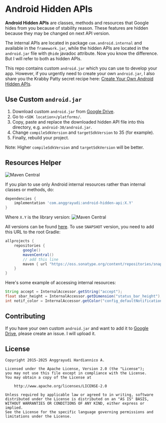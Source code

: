 # Android Hidden APIs

**Android Hidden APIs** are classes, methods and resources that Google hides from you because of stability reason.
These features are hidden because they may be changed on next API version.

The internal APIs are located in package `com.android.internal` and available in the `framework.jar`,
while the hidden APIs are located in the `android.jar` file with `@hide` javadoc attribute.
Now you know the difference. But I will refer to both as hidden APIs.

This repo contains custom `android.jar` which you can use to develop your app.
However, if you urgently need to create your own `android.jar`, I also share you the Krabby Patty
secret recipe here: [Create Your Own Android Hidden APIs](https://medium.com/@hardiannicko/create-your-own-android-hidden-apis-fa3cca02d345).

## Use Custom `android.jar`

1. Download custom `android.jar` from [Google Drive](https://drive.google.com/drive/folders/17oMwQ0xBcSGn159mgbqxcXXEcneUmnph).
2. Go to `<SDK location>/platforms/`.
3. Copy, paste and replace the downloaded hidden API file into this directory, e.g. `android-30/android.jar`.
4. Change `compileSdkVersion` and `targetSdkVersion` to 35 (for example).
5. Finally, rebuild your project.

Note: Higher `compileSdkVersion` and `targetSdkVersion` will be better.

## Resources Helper
![Maven Central](https://img.shields.io/maven-central/v/com.anggrayudi/android-hidden-api.svg)

If you plan to use only Android internal resources rather than internal classes or methods, do:

````gradle
dependencies {
    implementation 'com.anggrayudi:android-hidden-api:X.Y'
}
````

Where `X.Y` is the library version: ![Maven Central](https://img.shields.io/maven-central/v/com.anggrayudi/android-hidden-api.svg)

All versions can be found [here](https://oss.sonatype.org/#nexus-search;gav~com.anggrayudi~android-hidden-api~~~~kw,versionexpand).
To use `SNAPSHOT` version, you need to add this URL to the root Gradle:

```groovy
allprojects {
    repositories {
        google()
        mavenCentral()
        // add this line
        maven { url "https://oss.sonatype.org/content/repositories/snapshots" }
    }
}
```

Here's some example of accessing internal resources:

```java
String accept = InternalAccessor.getString("accept");
float sbar_height = InternalAccessor.getDimension("status_bar_height");
int notif_color = InternalAccessor.getColor("config_defaultNotificationColor");
```

## Contributing

If you have your own custom `android.jar` and want to add it to
[Google Drive](https://drive.google.com/drive/folders/17oMwQ0xBcSGn159mgbqxcXXEcneUmnph),
please create an issue. I will upload it.

## License

    Copyright 2015-2025 Anggrayudi Hardiannico A.

    Licensed under the Apache License, Version 2.0 (the "License");
    you may not use this file except in compliance with the License.
    You may obtain a copy of the License at
    
        http://www.apache.org/licenses/LICENSE-2.0
    
    Unless required by applicable law or agreed to in writing, software
    distributed under the License is distributed on an "AS IS" BASIS,
    WITHOUT WARRANTIES OR CONDITIONS OF ANY KIND, either express or implied.
    See the License for the specific language governing permissions and
    limitations under the License.


[1]: https://devmaze.wordpress.com/2011/01/18/using-com-android-internal-part-1-introduction
[2]: https://github.com/anggrayudi/android-hidden-api/issues/9
